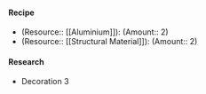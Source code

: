 #### Recipe
- (Resource:: [[Aluminium]]): (Amount:: 2)
- (Resource:: [[Structural Material]]): (Amount:: 2)

#### Research
- Decoration 3